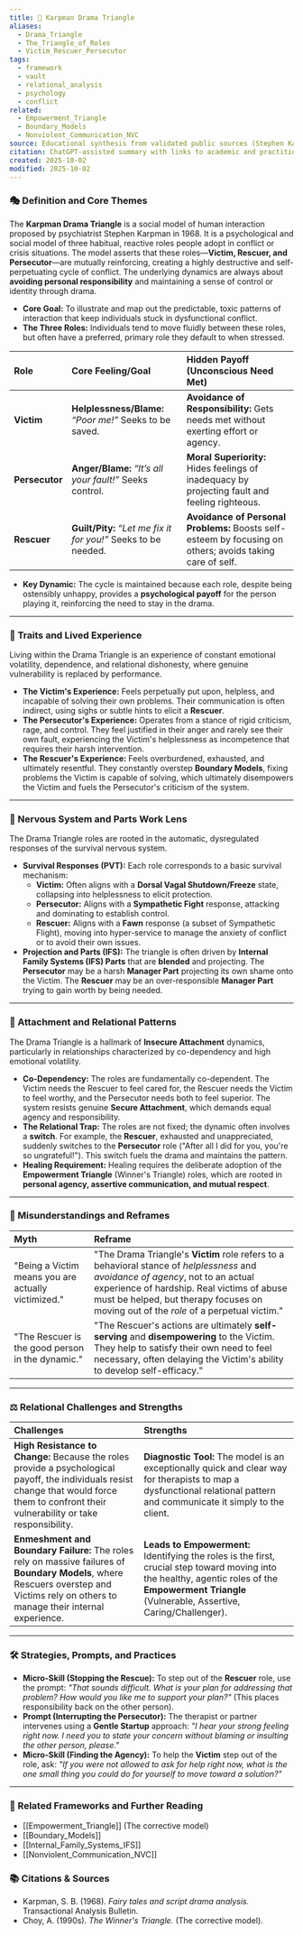 ```yaml
---
title: 🔺 Karpman Drama Triangle
aliases:
  - Drama_Triangle
  - The_Triangle_of_Roles
  - Victim_Rescuer_Persecutor
tags:
  - framework
  - vault
  - relational_analysis
  - psychology
  - conflict
related:
  - Empowerment_Triangle
  - Boundary_Models
  - Nonviolent_Communication_NVC
source: Educational synthesis from validated public sources (Stephen Karpman's model)
citation: ChatGPT-assisted summary with links to academic and practitioner materials
created: 2025-10-02
modified: 2025-10-02
---
```


<!-- @format -->

### 🎭 Definition and Core Themes

The **Karpman Drama Triangle** is a social model of human interaction proposed by psychiatrist Stephen Karpman in 1968. It is a psychological and social model of three habitual, reactive roles people adopt in conflict or crisis situations. The model asserts that these roles—**Victim, Rescuer, and Persecutor**—are mutually reinforcing, creating a highly destructive and self-perpetuating cycle of conflict. The underlying dynamics are always about **avoiding personal responsibility** and maintaining a sense of control or identity through drama.

- **Core Goal:** To illustrate and map out the predictable, toxic patterns of interaction that keep individuals stuck in dysfunctional conflict.
- **The Three Roles:** Individuals tend to move fluidly between these roles, but often have a preferred, primary role they default to when stressed.

| Role           | Core Feeling/Goal                                              | Hidden Payoff (Unconscious Need Met)                                                                      |
| :------------- | :------------------------------------------------------------- | :-------------------------------------------------------------------------------------------------------- |
| **Victim**     | **Helplessness/Blame:** _“Poor me!”_ Seeks to be saved.        | **Avoidance of Responsibility:** Gets needs met without exerting effort or agency.                        |
| **Persecutor** | **Anger/Blame:** _“It’s all your fault!”_ Seeks control.       | **Moral Superiority:** Hides feelings of inadequacy by projecting fault and feeling righteous.            |
| **Rescuer**    | **Guilt/Pity:** _“Let me fix it for you!”_ Seeks to be needed. | **Avoidance of Personal Problems:** Boosts self-esteem by focusing on others; avoids taking care of self. |

- **Key Dynamic:** The cycle is maintained because each role, despite being ostensibly unhappy, provides a **psychological payoff** for the person playing it, reinforcing the need to stay in the drama.

---

### 🌿 Traits and Lived Experience

Living within the Drama Triangle is an experience of constant emotional volatility, dependence, and relational dishonesty, where genuine vulnerability is replaced by performance.

- **The Victim's Experience:** Feels perpetually put upon, helpless, and incapable of solving their own problems. Their communication is often indirect, using sighs or subtle hints to elicit a **Rescuer**.
- **The Persecutor's Experience:** Operates from a stance of rigid criticism, rage, and control. They feel justified in their anger and rarely see their own fault, experiencing the Victim's helplessness as incompetence that requires their harsh intervention.
- **The Rescuer's Experience:** Feels overburdened, exhausted, and ultimately resentful. They constantly overstep **Boundary Models**, fixing problems the Victim is capable of solving, which ultimately disempowers the Victim and fuels the Persecutor's criticism of the system.

---

### 🧠 Nervous System and Parts Work Lens

The Drama Triangle roles are rooted in the automatic, dysregulated responses of the survival nervous system.

- **Survival Responses (PVT):** Each role corresponds to a basic survival mechanism:
  - **Victim:** Often aligns with a **Dorsal Vagal Shutdown/Freeze** state, collapsing into helplessness to elicit protection.
  - **Persecutor:** Aligns with a **Sympathetic Fight** response, attacking and dominating to establish control.
  - **Rescuer:** Aligns with a **Fawn** response (a subset of Sympathetic Flight), moving into hyper-service to manage the anxiety of conflict or to avoid their own issues.
- **Projection and Parts (IFS):** The triangle is often driven by **Internal Family Systems (IFS) Parts** that are **blended** and projecting. The **Persecutor** may be a harsh **Manager Part** projecting its own shame onto the Victim. The **Rescuer** may be an over-responsible **Manager Part** trying to gain worth by being needed.

---

### 💞 Attachment and Relational Patterns

The Drama Triangle is a hallmark of **Insecure Attachment** dynamics, particularly in relationships characterized by co-dependency and high emotional volatility.

- **Co-Dependency:** The roles are fundamentally co-dependent. The Victim needs the Rescuer to feel cared for, the Rescuer needs the Victim to feel worthy, and the Persecutor needs both to feel superior. The system resists genuine **Secure Attachment**, which demands equal agency and responsibility.
- **The Relational Trap:** The roles are not fixed; the dynamic often involves a **switch**. For example, the **Rescuer**, exhausted and unappreciated, suddenly switches to the **Persecutor** role ("After all I did for you, you're so ungrateful!"). This switch fuels the drama and maintains the pattern.
- **Healing Requirement:** Healing requires the deliberate adoption of the **Empowerment Triangle** (Winner's Triangle) roles, which are rooted in **personal agency, assertive communication, and mutual respect**.

---

### 🔄 Misunderstandings and Reframes

| Myth                                                | Reframe                                                                                                                                                                                                                                                                 |
| :-------------------------------------------------- | :---------------------------------------------------------------------------------------------------------------------------------------------------------------------------------------------------------------------------------------------------------------------- |
| "Being a Victim means you are actually victimized." | "The Drama Triangle's **Victim** role refers to a behavioral stance of _helplessness_ and _avoidance of agency_, not to an actual experience of hardship. Real victims of abuse must be helped, but therapy focuses on moving out of the _role_ of a perpetual victim." |
| "The Rescuer is the good person in the dynamic."    | "The Rescuer's actions are ultimately **self-serving** and **disempowering** to the Victim. They help to satisfy their own need to feel necessary, often delaying the Victim's ability to develop self-efficacy."                                                       |

---

### ⚖️ Relational Challenges and Strengths

| Challenges                                                                                                                                                                                   | Strengths                                                                                                                                                                                            |
| :------------------------------------------------------------------------------------------------------------------------------------------------------------------------------------------- | :--------------------------------------------------------------------------------------------------------------------------------------------------------------------------------------------------- |
| **High Resistance to Change:** Because the roles provide a psychological payoff, the individuals resist change that would force them to confront their vulnerability or take responsibility. | **Diagnostic Tool:** The model is an exceptionally quick and clear way for therapists to map a dysfunctional relational pattern and communicate it simply to the client.                             |
| **Enmeshment and Boundary Failure:** The roles rely on massive failures of **Boundary Models**, where Rescuers overstep and Victims rely on others to manage their internal experience.      | **Leads to Empowerment:** Identifying the roles is the first, crucial step toward moving into the healthy, agentic roles of the **Empowerment Triangle** (Vulnerable, Assertive, Caring/Challenger). |

---

### 🛠️ Strategies, Prompts, and Practices

- **Micro-Skill (Stopping the Rescue):** To step out of the **Rescuer** role, use the prompt: _"That sounds difficult. What is your plan for addressing that problem? How would you like me to support your plan?"_ (This places responsibility back on the other person).
- **Prompt (Interrupting the Persecutor):** The therapist or partner intervenes using a **Gentle Startup** approach: _"I hear your strong feeling right now. I need you to state your concern without blaming or insulting the other person, please."_
- **Micro-Skill (Finding the Agency):** To help the **Victim** step out of the role, ask: *"If you were not allowed to ask for help right now, what is the *one small thing* you could do for yourself to move toward a solution?"*

---

### 🔗 Related Frameworks and Further Reading

- [[Empowerment_Triangle]] (The corrective model)
- [[Boundary_Models]]
- [[Internal_Family_Systems_IFS]]
- [[Nonviolent_Communication_NVC]]

### 📚 Citations & Sources

- Karpman, S. B. (1968). _Fairy tales and script drama analysis._ Transactional Analysis Bulletin.
- Choy, A. (1990s). _The Winner's Triangle._ (The corrective model).
